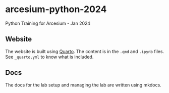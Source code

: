 # arcesium-python-2024

Python Training for Arcesium - Jan 2024

## Website

The website is built using [Quarto][]. The content is in the `.qmd` and `.ipynb` files. See `_quarto.yml` to know what is included.

[Quarto]: https://quarto.org/docs/guide/

## Docs

The docs for the lab setup and managing the lab are written using mkdocs.



